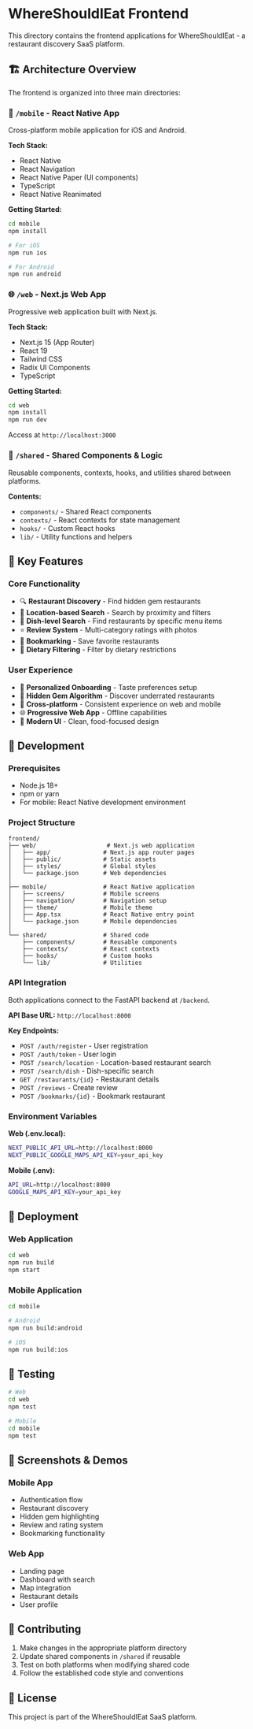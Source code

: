 # WhereShouldIEat Frontend

This directory contains the frontend applications for WhereShouldIEat - a restaurant discovery SaaS platform.

## 🏗️ Architecture Overview

The frontend is organized into three main directories:

### 📱 `/mobile` - React Native App
Cross-platform mobile application for iOS and Android.

**Tech Stack:**
- React Native
- React Navigation
- React Native Paper (UI components)
- TypeScript
- React Native Reanimated

**Getting Started:**
```bash
cd mobile
npm install

# For iOS
npm run ios

# For Android  
npm run android
```

### 🌐 `/web` - Next.js Web App
Progressive web application built with Next.js.

**Tech Stack:**
- Next.js 15 (App Router)
- React 19
- Tailwind CSS
- Radix UI Components
- TypeScript

**Getting Started:**
```bash
cd web
npm install
npm run dev
```

Access at `http://localhost:3000`

### 🔄 `/shared` - Shared Components & Logic
Reusable components, contexts, hooks, and utilities shared between platforms.

**Contents:**
- `components/` - Shared React components
- `contexts/` - React contexts for state management
- `hooks/` - Custom React hooks
- `lib/` - Utility functions and helpers

## 🎯 Key Features

### Core Functionality
- 🔍 **Restaurant Discovery** - Find hidden gem restaurants
- 📍 **Location-based Search** - Search by proximity and filters
- 🍜 **Dish-level Search** - Find restaurants by specific menu items
- ⭐ **Review System** - Multi-category ratings with photos
- 📌 **Bookmarking** - Save favorite restaurants
- 🥗 **Dietary Filtering** - Filter by dietary restrictions

### User Experience
- 🎯 **Personalized Onboarding** - Taste preferences setup
- 💎 **Hidden Gem Algorithm** - Discover underrated restaurants
- 📱 **Cross-platform** - Consistent experience on web and mobile
- 🌐 **Progressive Web App** - Offline capabilities
- 🎨 **Modern UI** - Clean, food-focused design

## 🔧 Development

### Prerequisites
- Node.js 18+
- npm or yarn
- For mobile: React Native development environment

### Project Structure
```
frontend/
├── web/                    # Next.js web application
│   ├── app/               # Next.js app router pages
│   ├── public/            # Static assets
│   ├── styles/            # Global styles
│   └── package.json       # Web dependencies
│
├── mobile/                # React Native application
│   ├── screens/           # Mobile screens
│   ├── navigation/        # Navigation setup
│   ├── theme/             # Mobile theme
│   ├── App.tsx            # React Native entry point
│   └── package.json       # Mobile dependencies
│
└── shared/                # Shared code
    ├── components/        # Reusable components
    ├── contexts/          # React contexts
    ├── hooks/             # Custom hooks
    └── lib/               # Utilities
```

### API Integration
Both applications connect to the FastAPI backend at `/backend`.

**API Base URL:** `http://localhost:8000`

**Key Endpoints:**
- `POST /auth/register` - User registration
- `POST /auth/token` - User login
- `POST /search/location` - Location-based restaurant search
- `POST /search/dish` - Dish-specific search
- `GET /restaurants/{id}` - Restaurant details
- `POST /reviews` - Create review
- `POST /bookmarks/{id}` - Bookmark restaurant

### Environment Variables

**Web (.env.local):**
```bash
NEXT_PUBLIC_API_URL=http://localhost:8000
NEXT_PUBLIC_GOOGLE_MAPS_API_KEY=your_api_key
```

**Mobile (.env):**
```bash
API_URL=http://localhost:8000
GOOGLE_MAPS_API_KEY=your_api_key
```

## 🚀 Deployment

### Web Application
```bash
cd web
npm run build
npm start
```

### Mobile Application
```bash
cd mobile

# Android
npm run build:android

# iOS
npm run build:ios
```

## 🧪 Testing
```bash
# Web
cd web
npm test

# Mobile
cd mobile
npm test
```

## 📱 Screenshots & Demos

### Mobile App
- Authentication flow
- Restaurant discovery
- Hidden gem highlighting
- Review and rating system
- Bookmarking functionality

### Web App  
- Landing page
- Dashboard with search
- Map integration
- Restaurant details
- User profile

## 🤝 Contributing

1. Make changes in the appropriate platform directory
2. Update shared components in `/shared` if reusable
3. Test on both platforms when modifying shared code
4. Follow the established code style and conventions

## 📄 License

This project is part of the WhereShouldIEat SaaS platform.

